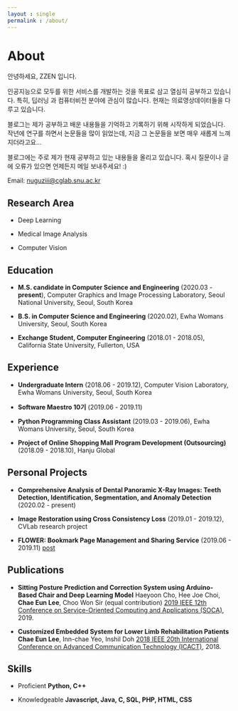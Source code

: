 ```yaml
---
layout : single
permalink : /about/
---
```


# About

안녕하세요, ZZEN 입니다.

인공지능으로 모두를 위한 서비스를 개발하는 것을 목표로 삼고 열심히 공부하고 있습니다. 특히, 딥러닝 과 컴퓨터비전 분야에 관심이 많습니다. 현재는 의료영상데이터들을 다루고 있습니다.

블로그는 제가 공부하고 배운 내용들을 기억하고 기록하기 위해 시작하게 되었습니다. 작년에 연구를 하면서 논문들을 많이 읽었는데, 지금 그 논문들을 보면 매우 새롭게 느껴지더라고요...

블로그에는 주로 제가 현재 공부하고 있는 내용들을 올리고 있습니다. 혹시 질문이나 글에 오류가 있으면 언제든지 메일 보내주세요! :)

Email: nuguziii@cglab.snu.ac.kr

## Research Area

- Deep Learning

- Medical Image Analysis

- Computer Vision

## Education
- **M.S. candidate in Computer Science and Engineering** (2020.03 - **present**), Computer Graphics and Image Processing Laboratory, Seoul National University, Seoul, South Korea

- **B.S. in Computer Science and Engineering** (2020.02), Ewha Womans University, Seoul, South Korea

- **Exchange Student, Computer Engineering** (2018.01 - 2018.05), California State University, Fullerton, USA

## Experience

- **Undergraduate Intern** (2018.06 - 2019.12), Computer Vision Laboratory, Ewha Womans University, Seoul, South Korea

- **Software Maestro 10기** (2019.06 - 2019.11)

- **Python Programming Class Assistant** (2019.03 - 2019.06), Ewha Womans University, Seoul, South Korea

- **Project of Online Shopping Mall Program Development (Outsourcing)** (2018.09 - 2018.10), Hanju Global

## Personal Projects

- **Comprehensive Analysis of Dental Panoramic X-Ray Images: Teeth Detection, Identification, Segmentation, and Anomaly Detection**
(2020.02 - present)

- **Image Restoration using Cross Consistency Loss**
(2019.01 - 2019.12), CVLab research project

- **FLOWER: Bookmark Page Management and Sharing Service** (2019.06 - 2019.11) [post](https://blog.naver.com/PostView.nhn?blogId=sw_maestro&logNo=221710898997&categoryNo=21&parentCategoryNo=21&from=thumbnailList)

## Publications

- **Sitting Posture Prediction and Correction System using Arduino-Based Chair and Deep Learning Model**
Haeyoon Cho, Hee Joe Choi, **Chae Eun Lee**, Choo Won Sir (equal contribution)
[2019 IEEE 12th Conference on Service-Oriented Computing and Applications (SOCA)](https://ieeexplore.ieee.org/document/8953010), 2019.

- **Customized Embedded System for Lower Limb Rehabilitation Patients**
**Chae Eun Lee**, Inn-chae Yeo, Inshil Doh
[2018 IEEE 20th International Conference on Advanced Communication Technology (ICACT)](https://ieeexplore.ieee.org/document/8323706), 2018.

## Skills

- Proficient
**Python, C++**

- Knowledgeable
**Javascript, Java, C, SQL, PHP, HTML, CSS**
